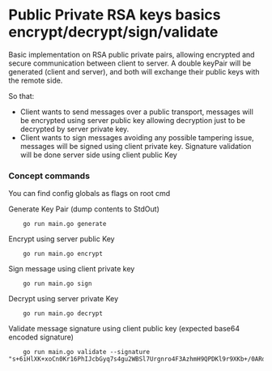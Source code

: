 # Public Private RSA keys basics encrypt/decrypt/sign/validate 

Basic implementation on RSA public private pairs, allowing encrypted and secure communication between client to server.
A double keyPair will be generated (client and server), and both will exchange their public keys with the remote side.

So that:
- Client wants to send messages over a public transport, messages will be encrypted using server public key allowing decryption just to be decrypted by server private key.
- Client wants to sign messages avoiding any possible tampering issue, messages will be signed using client private key. Signature validation will be done server side using client public Key

### Concept commands
You can find config globals as flags on root cmd

Generate Key Pair (dump contents to StdOut)
```
    go run main.go generate
```

Encrypt using server public Key
```
    go run main.go encrypt
```

Sign message using client private key
```
    go run main.go sign
```

Decrypt using server private Key
```
    go run main.go decrypt
```

Validate message signature using client public key (expected base64 encoded signature)
```
    go run main.go validate --signature "s+6iHlXK+xoCn0Kr16PhIJcbGyq7s4gu2WBSl7Urgnro4F3AzhmH9QPDKl9r9XKb+/0ARdE633eFANCYEO18CYSM5FhNg1qgSJbojMfsTtUN0AtK9Wf9mExi6Se+PM6QkKnnpgRm+F/PwWpQN9Ke/YHtG4bUVNGHoB2PGPXJVBYk6sCTL1X/Sh2IysAeQ9Jn4Z9xb0lZe9nhCGspLLQwtduR4hDD2rC7DYww6mZrLzOaMHF7KqgD1NDPupAdTMVZyUwVfibOk4TuAtumcc7riXWrxnZccGeEgAV9RViSYe5zHNAcHG606SrBBUOfTlq6Yqf7fdlTBxTnGz5trR2Now=="
```